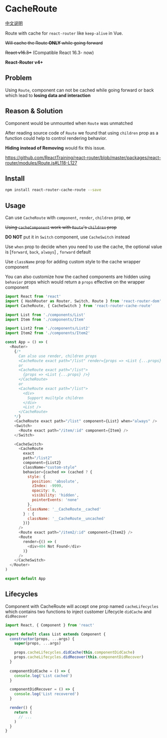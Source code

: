 # CacheRoute

[中文说明](https://github.com/CJY0208/react-router-cache-route/blob/master/README_CN.md)

Route with cache for `react-router` like `keep-alive` in Vue.

~~Will cache the Route **ONLY** while going forward~~

~~React v16.3+~~ (Compatible React 16.3- now)

**React-Router v4+**

## Problem

Using `Route`, component can not be cached while going forward or back which lead to **losing data and interaction**

## Reason & Solution

Component would be unmounted when `Route` was unmatched 

After reading source code of `Route` we found that using `children` prop as a function could help to control rendering behavior.

**Hiding instead of Removing** would fix this issue.

https://github.com/ReactTraining/react-router/blob/master/packages/react-router/modules/Route.js#L118-L127

## Install

```bash
npm install react-router-cache-route --save
```

## Usage

Can use `CacheRoute` with `component`, `render`, `children` prop, ~~or~~

~~Using `cacheComponent` work with `Route`'s `children` prop~~

**DO NOT** put it in `Switch` component, use `CacheSwitch` instead

Use `when` prop to decide when you need to use the cache, the optional value is [`forward`, `back`, `always`] , `forward` default

Use `className` prop for adding custom style to the cache wrapper component

You can also customize how the cached components are hidden using `behavior` props which would return a `props` effective on the wrapper component

```javascript
import React from 'react'
import { HashRouter as Router, Switch, Route } from 'react-router-dom'
import CacheRoute, { CacheSwitch } from 'react-router-cache-route'

import List from './components/List'
import Item from './components/Item'

import List2 from './components/List2'
import Item2 from './components/Item2'

const App = () => (
  <Router>
    {/* 
      Can also use render, children props
      <CacheRoute exact path="/list" render={props => <List {...props} />} />
      or 
      <CacheRoute exact path="/list">
        {props => <List {...props} />}
      </CacheRoute>
      or
      <CacheRoute exact path="/list">
        <div>
          Support muiltple children
        </div>
        <List />
      </CacheRoute>
    */}
    <CacheRoute exact path="/list" component={List} when="always" /> 
    <Switch>
      <Route exact path="/item/:id" component={Item} />
    </Switch>

    <CacheSwitch>
      <CacheRoute 
        exact 
        path="/list2" 
        component={List2} 
        className="custom-style"
        behavior={cached => (cached ? {
          style: {
            position: 'absolute',
            zIndex: -9999,
            opacity: 0,
            visibility: 'hidden',
            pointerEvents: 'none'
          },
          className: '__CacheRoute__cached'
        } : {
          className: '__CacheRoute__uncached'
        })}
      />
      <Route exact path="/item2/:id" component={Item2} />
      <Route
        render={() => (
          <div>404 Not Found</div>
        )}
      />
    </CacheSwitch>
  </Router>
)

export default App
```

## Lifecycles

Component with CacheRoute will accept one prop named `cacheLifecycles` which contains two functions to inject customer Lifecycle `didCache` and `didRecover`

```javascript
import React, { Component } from 'react'

export default class List extends Component {
  constructor(props, ...args) {
    super(props, ...args)

    props.cacheLifecycles.didCache(this.componentDidCache)
    props.cacheLifecycles.didRecover(this.componentDidRecover)
  }
  
  componentDidCache = () => {
    console.log('List cached')
  }

  componentDidRecover = () => {
    console.log('List recovered')
  }

  render() {
    return (
      // ...
    )
  }
}

```

